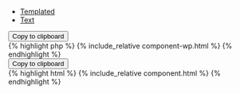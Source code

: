 <div class="code-tab-control">
	<ul class="code-tab-list">
		<li class="code-tab-item"><a href="#templated" id="js-templated-link" class="show">Templated</a></li>
		<li class="code-tab-item"><a href="#text" id="js-text-link">Text</a></li>
	</ul>
</div><!-- //.tab-control -->

<div id="templated" class="code-tab show">
<button class="copy-clipboard" data-clipboard-action="copy" data-clipboard-target=".copy-templated">Copy to clipboard</button>
<div class="copy-templated">
{% highlight php %}
{% include_relative component-wp.html %}
{% endhighlight %}
</div>
</div>

<div id="text" class="code-tab">
<button class="copy-clipboard" data-clipboard-action="copy" data-clipboard-target=".copy-html">Copy to clipboard</button>
<div class="copy-html">
{% highlight html %}
{% include_relative component.html %}
{% endhighlight %}
</div>
</div>
